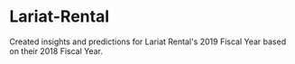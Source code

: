 # Lariat-Rental
Created insights and predictions for Lariat Rental's 2019 Fiscal Year based on their 2018 Fiscal Year.
